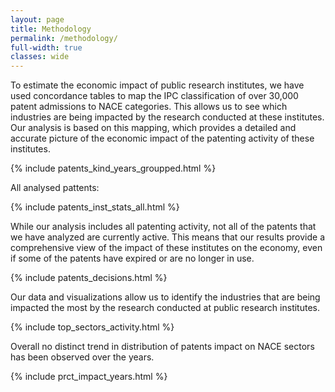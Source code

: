 ```yaml
---
layout: page
title: Methodology
permalink: /methodology/
full-width: true
classes: wide
---
```



To estimate the economic impact of public research institutes, we have used concordance tables to map the IPC classification of over 30,000 patent admissions to NACE categories. This allows us to see which industries are being impacted by the research conducted at these institutes. Our analysis is based on this mapping, which provides a detailed and accurate picture of the economic impact of the patenting activity of these institutes.

{% include patents_kind_years_groupped.html %}


All analysed pattents:

{% include patents_inst_stats_all.html %}


While our analysis includes all patenting activity, not all of the patents that we have analyzed are currently active. 
This means that our results provide a comprehensive view of the impact of these institutes on the economy, even if some of the patents have expired or are no longer in use.

{% include patents_decisions.html %}


Our data and visualizations allow us to identify the industries that are being impacted the most by the research conducted at public research institutes. 


{% include top_sectors_activity.html %}


Overall no distinct trend in distribution of patents impact on NACE sectors has been observed over the years.

{% include prct_impact_years.html %}